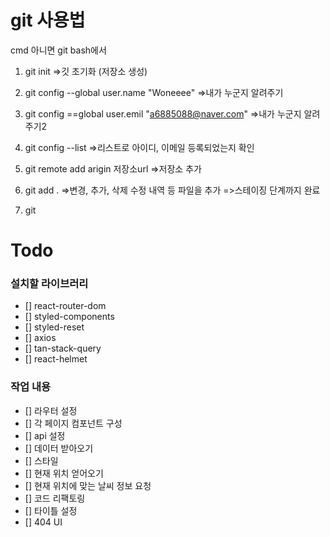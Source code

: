 # git 사용법

cmd 아니면 git bash에서

1. git init
   =>깃 초기화 (저장소 생성)

2. git config --global user.name "Woneeee"
   =>내가 누군지 알려주기

3. git config ==global user.emil "a6885088@naver.com"
   =>내가 누군지 알려주기2

4. git config --list
   =>리스트로 아이디, 이메일 등록되었는지 확인

5. git remote add arigin 저장소url
   =>저장소 추가

6. git add .
   =>변경, 추가, 삭제 수정 내역 등 파일을 추가
   =>스테이징 단계까지 완료

7. git

<!-- --------------------------------------------------------->

# Todo

### 설치할 라이브러리

- [] react-router-dom
- [] styled-components
- [] styled-reset
- [] axios
- [] tan-stack-query
- [] react-helmet

### 작업 내용

- [] 라우터 설정
- [] 각 페이지 컴포넌트 구성
- [] api 설정
- [] 데이터 받아오기
- [] 스타일
- [] 현재 위치 얻어오기
- [] 현재 위치에 맞는 날씨 정보 요청
- [] 코드 리팩토링
- [] 타이틀 설정
- [] 404 UI

